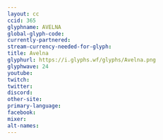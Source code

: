 ```yaml
---
layout: cc
ccid: 365
glyphname: AVELNA
global-glyph-code: 
currently-partnered: 
stream-currency-needed-for-glyph: 
title: Avelna
glyphurl: https://i.glyphs.wf/glyphs/Avelna.png
glyphwave: 24
youtube: 
twitch: 
twitter: 
discord: 
other-site: 
primary-language: 
facebook: 
mixer: 
alt-names: 
---
```


